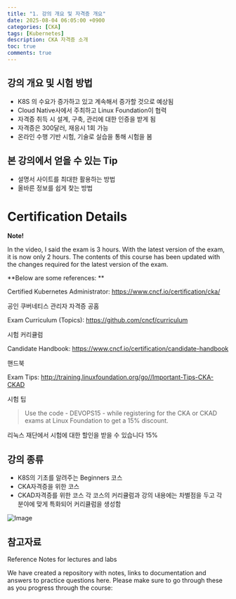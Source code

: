 ```yaml
---
title: "1. 강의 개요 및 자격증 개요"
date: 2025-08-04 06:05:00 +0900
categories: [CKA]
tags: [Kubernetes]
description: CKA 자격증 소개
toc: true
comments: true
---
```


## 강의 개요 및 시험 방법

- K8S 의 수요가 증가하고 있고 계속해서 증가할 것으로 예상됨
- Cloud Native사에서 주최하고 Linux Foundation이 협력
- 자격증 취득 시 설계, 구축, 관리에 대한 인증을 받게 됨
- 자격증은 300달러, 재응시 1회 가능
- 온라인 수행 기반 시험, 기술로 실습을 통해 시험을 봄
## 본 강의에서 얻을 수 있는 Tip

- 설명서 사이트를 최대한 활용하는 방법
- 올바른 정보를 쉽게 찾는 방법
# **Certification Details**

**Note!**

In the video, I said the exam is 3 hours. With the latest version of the exam, it is now only 2 hours. The contents of this course has been updated with the changes required for the latest version of the exam.

**Below are some references: **

Certified Kubernetes Administrator: https://www.cncf.io/certification/cka/

공인 쿠버네티스 관리자 자격증 공홈

Exam Curriculum (Topics): https://github.com/cncf/curriculum

시험 커리큘럼

Candidate Handbook: https://www.cncf.io/certification/candidate-handbook

핸드북

Exam Tips: http://training.linuxfoundation.org/go//Important-Tips-CKA-CKAD

시험 팁

> Use the code - DEVOPS15 - while registering for the CKA or CKAD exams at Linux Foundation to get a 15% discount.

리눅스 재단에서 시험에 대한 할인을 받을 수 있습니다 15%

## 강의 종류

- K8S의 기초를 알려주는 Beginners 코스
- CKA자격증을 위한 코스
- CKAD자격증를 위한 코스
각 코스의 커리큘럼과 강의 내용에는 차별점을 두고 각 분야에 맞게 특화되어 커리큘럼을 생성함

![Image](https://prod-files-secure.s3.us-west-2.amazonaws.com/e6db513d-ec54-40ff-aa74-2487b0bcfe15/d6ba2ba5-eea1-44c1-80b4-32ab0861f1b3/Untitled.png?X-Amz-Algorithm=AWS4-HMAC-SHA256&X-Amz-Content-Sha256=UNSIGNED-PAYLOAD&X-Amz-Credential=ASIAZI2LB4665MOLRBSK%2F20250804%2Fus-west-2%2Fs3%2Faws4_request&X-Amz-Date=20250804T072116Z&X-Amz-Expires=3600&X-Amz-Security-Token=IQoJb3JpZ2luX2VjEAcaCXVzLXdlc3QtMiJGMEQCIC3qecZgEi%2BrA3o7HyRQ%2Bz2zoEOn%2BLfOuDceEot7l49hAiB4rP29GuDLTghCzgXm9uvaGc3TL97CrbU3rfk0ro4QUir%2FAwhAEAAaDDYzNzQyMzE4MzgwNSIMl0prLXU89yfeuQRcKtwD0O6SkW1J21sL2xFmdFSMrnZWkLrtOGA5tYsrBUaI1Aoy71AXDYzFi6hH20NXZ1GBzHIVgq7ehPCHJOGzRVLcPTTYXQj%2BV3rfbDwzhEz2Ya9mdb4x6cSrsxrQtNWDpY%2BC87yIhROtYoefprEqPJ8ZV4%2B4bYzd0uKE8E8EKfHHyM4LO0YXIclOXWWz4shgkWuUh4UFiHKS%2BqS0s0v4yxOuKZevO0AvHD1ykYgjoT%2FlOi4X3yE52sVA2RW5YJUOtOs%2Fy4Kv%2B4RK7iDLkMOFhHJVoYGgQwP3OqJ%2FQZWjqnk2WeCJpw4%2FACwFUso2m9aakD03WGy0aDs9mmQY5kN7quaDgrQUDQxe0lgOVBoZxdyM%2B6%2Fep3yBA4s5nXa41Sn%2B60KlYGe8u7xBZ%2FWMu5kEpfTeP1UGrsm7zcm6D%2FdVfbXbMUGk8T7IVRqvUazUaSqP6Y%2BOilWoCu2LBxS%2FwlXp2ICKoboMnCEsO%2BtjtbKBkFsx53wj%2B7Qj3s218LMkYAIx%2F%2BoZkE1VOpG5Bje%2BLwYN2e62w6gM3j7anCDJUISwv4lkz9GbmVBt7fz4LkXYcgro4s26jw8FEy4fD2sq%2F0dvwPqzvuyJBix%2FHK%2BJAJP0bNApltHU18akToKjvHmn07ww8bbBxAY6pgHfMXOcb%2Bu9%2F4t9%2Bimi0%2Fru7VsgvwVkcX2Kd0n4MZvZdOoNmZdQNbdrJuvzl6y2fXxLa3HP8e1GoKC5dtZiFO2p78G5TMIDLsPsSA8BCXjBazFIPNLUVOBtmnQs9%2FhTPd76mhqQFTb7YPNMnuookbcyL1hnG1KwcudUiME1ZcXjBWgrD9%2BRd81FrJ6j%2FasJ04HTc7tgZuFv19BfzUpfqrinORaEbqw5&X-Amz-Signature=882f7ff26be268416fb26e0b71f7398a514e6a7facc0aaf110ee4df863e15542&X-Amz-SignedHeaders=host&x-amz-checksum-mode=ENABLED&x-id=GetObject)

## 참고자료

Reference Notes for lectures and labs

We have created a repository with notes, links to documentation and answers to practice questions here. Please make sure to go through these as you progress through the course:


